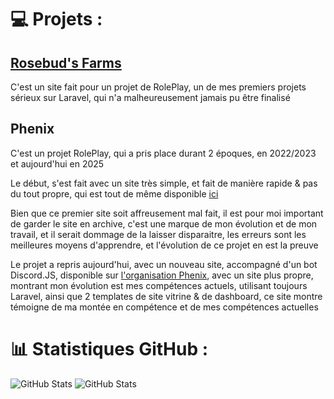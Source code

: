 # 💻 Projets :
## [Rosebud's Farms](https://github.com/ImLacy/Rosebuds-Farm)
C'est un site fait pour un projet de RolePlay, un de mes premiers projets sérieux sur Laravel, qui n'a malheureusement jamais pu être finalisé

## Phenix
C'est un projet RolePlay, qui a pris place durant 2 époques, en 2022/2023 et aujourd'hui en 2025

Le début, s'est fait avec un site très simple, et fait de manière rapide & pas du tout propre, qui est tout de même disponible [ici](https://github.com/ImLacy/Phoenix-Trophy)

Bien que ce premier site soit affreusement mal fait, il est pour moi important de garder le site en archive, c'est une marque de mon évolution et de mon travail, et il serait dommage de la laisser disparaitre, les erreurs sont les meilleures moyens d'apprendre, et l'évolution de ce projet en est la preuve

Le projet a repris aujourd'hui, avec un nouveau site, accompagné d'un bot Discord.JS, disponible sur [l'organisation Phenix](https://github.com/Phenix-Mindcity), avec un site plus propre, montrant mon évolution est mes compétences actuels, utilisant toujours Laravel, ainsi que 2 templates de site vitrine & de dashboard, ce site montre témoigne de ma montée en compétence et de mes compétences actuelles


# 📊 Statistiques GitHub :
![GitHub Stats](https://github-readme-stats.vercel.app/api?username=ImLacy&theme=radical&show_icons=true&hide_border=true&count_private=true)
![GitHub Stats](https://github-readme-stats.vercel.app/api/top-langs/?username=ImLacy&theme=radical&show_icons=true&hide_border=true&layout=compact)

